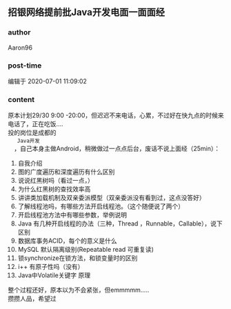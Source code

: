 ## 招银网络提前批Java开发电面一面面经
### author 
Aaron96
### post-time 

编辑于  2020-07-01 11:09:02
### content 
<div class="post-topic-des nc-post-content">
 <p>
  原本计划29/30 9:00 -20:00，但迟迟不来电话，心累，不过好在快九点的时候来电话了，正在吃饭....
  <br/>
  投的岗位是成都的
  <code>
   Java开发
  </code>
  ，自己本身主做Android，稍微做过一点点后台，废话不说上面经（25min）：
 </p>
 <ol>
  <li>
   自我介绍
  </li>
  <li>
   图的广度遍历和深度遍历有什么区别
  </li>
  <li>
   说说红黑树吗（看过一点，）
  </li>
  <li>
   为什么红黑树的查找效率高
  </li>
  <li>
   讲讲类加载机制及双亲委派模型（双亲委派没有看到过，这点没答好）
  </li>
  <li>
   了解线程池吗，有哪些方法开启线程池。（这个随便说了两个）
  </li>
  <li>
   开启线程池方法中有哪些参数，举例说明
  </li>
  <li>
   Java 有几种开启线程的办法（三种，Thread ，Runnable，Callable），说下区别
  </li>
  <li>
   数据库事务ACID，每个的意义是什么
  </li>
  <li>
   MySQL 默认隔离级别(Repeatable read 可重复读)
  </li>
  <li>
   锁synchronize在锁方法，和锁变量时的区别
  </li>
  <li>
   i++ 有原子性吗（没有）
  </li>
  <li>
   Java中Volatile关键字 原理
  </li>
 </ol>
 <p>
  整个过程还好，原本以为不会紧张，但emmmmm.....
  <br/>
  攒攒人品，希望过
 </p>
</div>

